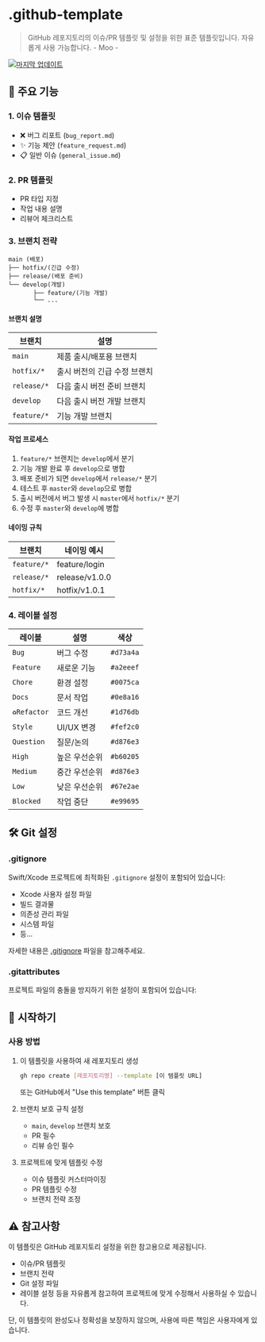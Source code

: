 # .github-template
> GitHub 레포지토리의 이슈/PR 템플릿 및 설정을 위한 표준 템플릿입니다. 자유롭게 사용 가능합니다. - Moo -

[![마지막 업데이트](https://img.shields.io/badge/last%20updated-2025--01--05-brightgreen)](https://github.com/username/github-template/commits/main)

## 📌 주요 기능

### 1. 이슈 템플릿
- ❌ 버그 리포트 (`bug_report.md`)
- ✨ 기능 제안 (`feature_request.md`)
- 📋 일반 이슈 (`general_issue.md`)

### 2. PR 템플릿
- PR 타입 지정
- 작업 내용 설명
- 리뷰어 체크리스트

### 3. 브랜치 전략
```
main (배포)
├── hotfix/(긴급 수정)
├── release/(배포 준비)
└── develop(개발)
       ├── feature/(기능 개발)
       └── ...
```

#### 브랜치 설명
| 브랜치 | 설명 |
|--------|------|
| `main` | 제품 출시/배포용 브랜치 |
| `hotfix/*` | 출시 버전의 긴급 수정 브랜치 |
| `release/*` | 다음 출시 버전 준비 브랜치 |
| `develop` | 다음 출시 버전 개발 브랜치 |
| `feature/*` | 기능 개발 브랜치 |

#### 작업 프로세스
1. `feature/*` 브랜치는 `develop`에서 분기
2. 기능 개발 완료 후 `develop`으로 병합
3. 배포 준비가 되면 `develop`에서 `release/*` 분기
4. 테스트 후 `master`와 `develop`으로 병합
5. 출시 버전에서 버그 발생 시 `master`에서 `hotfix/*` 분기
6. 수정 후 `master`와 `develop`에 병합

#### 네이밍 규칙
| 브랜치 | 네이밍 예시 |
|--------|------------|
| `feature/*` | feature/login |
| `release/*` | release/v1.0.0 |
| `hotfix/*` | hotfix/v1.0.1 |


### 4. 레이블 설정
| 레이블 | 설명 | 색상 |
|--------|------|------|
| `Bug` | 버그 수정 | `#d73a4a` |
| `Feature` | 새로운 기능 | `#a2eeef` |
| `Chore` | 환경 설정 | `#0075ca` |
| `Docs` | 문서 작업 | `#0e8a16` |
| `♻Refactor` | 코드 개선 | `#1d76db` |
| `Style` | UI/UX 변경 | `#fef2c0` |
| `Question` | 질문/논의 | `#d876e3` |
| `High` | 높은 우선순위 | `#b60205` |
| `Medium` | 중간 우선순위 | `#d876e3` |
| `Low` | 낮은 우선순위 | `#67e2ae` |
| `Blocked` | 작업 중단 | `#e99695` |

## 🛠️ Git 설정

### .gitignore
Swift/Xcode 프로젝트에 최적화된 `.gitignore` 설정이 포함되어 있습니다:
- Xcode 사용자 설정 파일
- 빌드 결과물
- 의존성 관리 파일
- 시스템 파일
- 등...

자세한 내용은 [.gitignore](.gitignore) 파일을 참고해주세요.

### .gitattributes
프로젝트 파일의 충돌을 방지하기 위한 설정이 포함되어 있습니다:

## 🚀 시작하기

### 사용 방법
1. 이 템플릿을 사용하여 새 레포지토리 생성
   ```bash
   gh repo create [레포지토리명] --template [이 템플릿 URL]
   ```
   또는 GitHub에서 "Use this template" 버튼 클릭

2. 브랜치 보호 규칙 설정
   - `main`, `develop` 브랜치 보호
   - PR 필수
   - 리뷰 승인 필수

3. 프로젝트에 맞게 템플릿 수정
   - 이슈 템플릿 커스터마이징
   - PR 템플릿 수정
   - 브랜치 전략 조정

## ⚠️ 참고사항

이 템플릿은 GitHub 레포지토리 설정을 위한 참고용으로 제공됩니다.
- 이슈/PR 템플릿
- 브랜치 전략
- Git 설정 파일
- 레이블 설정
등을 자유롭게 참고하여 프로젝트에 맞게 수정해서 사용하실 수 있습니다.

단, 이 템플릿의 완성도나 정확성을 보장하지 않으며, 사용에 따른 책임은 사용자에게 있습니다.
